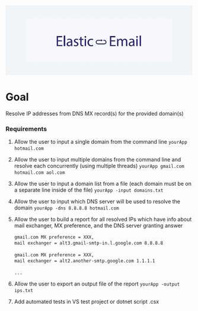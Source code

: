 ![Elastic Email](logo.gif)

# Goal

Resolve IP addresses from DNS MX record(s) for the provided domain(s)

### Requirements

1. Allow the user to input a single domain from the command line
   `yourApp hotmail.com`

2. Allow the user to input multiple domains from the command line and resolve each concurrently (using multiple threads)
   `yourApp gmail.com hotmail.com aol.com`

3. Allow the user to input a domain list from a file (each domain must be on a separate line inside of the file)
   `yourApp -input domains.txt`

4. Allow the user to input which DNS server will be used to resolve the domain
   `yourApp -dns 8.8.8.8 hotmail.com`

5. Allow the user to build a report for all resolved IPs which have info about mail exchanger, MX preference, and the DNS server granting answer

   ```
   gmail.com MX preference = XXX,
   mail exchanger = alt3.gmail-smtp-in.l.google.com 8.8.8.8

   gmail.com MX preference = XXX,
   mail exchanger = alt2.another-smtp.google.com 1.1.1.1

   ...
   ```

6. Allow the user to export an output file of the report
   `yourApp -output ips.txt`

7. Add automated tests in VS test project or dotnet script .csx

